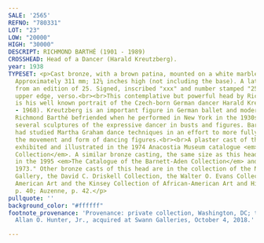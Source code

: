 ```yaml
---
SALE: '2565'
REFNO: "780331"
LOT: "23"
LOW: "20000"
HIGH: "30000"
DESCRIPT: RICHMOND BARTHÉ (1901 - 1989)
CROSSHEAD: Head of a Dancer (Harald Kreutzberg).
year: 1938
TYPESET: <p>Cast bronze, with a brown patina, mounted on a white marble base, 1937.
  Approximately 311 mm; 12¼ inches high (not including the base). A later casting,
  from an edition of 25. Signed, inscribed "xxx" and number stamped "25" along the
  upper edge, verso.<br><br>This contemplative but powerful head by Richmond Barthé
  is his well known portrait of the Czech-born German dancer Harald Kreutzberg (1902
  - 1968). Kreutzberg is an important figure in German ballet and modern dance whom
  Richmond Barthé befriended when he performed in New York in the 1930s. Barthé made
  several sculptures of the expressive dancer in busts and figures. Barthé himself
  had studied Martha Graham dance techniques in an effort to more fully understand
  the movement and form of dancing figures.<br><br>A plaster cast of this head was
  exhibited and illustrated in the 1974 Anacostia Museum catalogue <em>The Barnett-Aden
  Collection</em>. A similar bronze casting, the same size as this head, is illustrated
  in the 1995 <em>The Catalogue of the Barnett-Aden Collection</em> and dated "circa
  1973." Other bronze casts of this head are in the collection of the National Portrait
  Gallery, the David C. Driskell Collection, the Walter O. Evans Collection of African
  American Art and the Kinsey Collection of African-American Art and History. Kinard
  p. 40; Auzenne, p. 42.</p>
pullquote: ''
background_color: "#ffffff"
footnote_provenance: 'Provenance: private collection, Washington, DC; the estate of
  Allan O. Hunter, Jr., acquired at Swann Galleries, October 4, 2018.'

---
```

